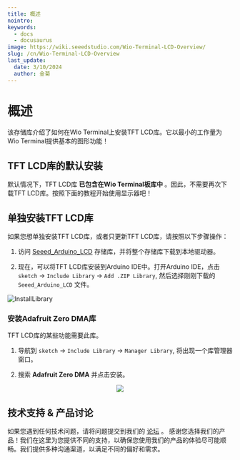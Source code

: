 ```yaml
---
title: 概述
nointro:
keywords:
  - docs
  - docusaurus
image: https://wiki.seeedstudio.com/Wio-Terminal-LCD-Overview/
slug: /cn/Wio-Terminal-LCD-Overview
last_update:
  date: 3/10/2024
  author: 金菊
---
```


# 概述

该存储库介绍了如何在Wio Terminal上安装TFT LCD库。它以最小的工作量为Wio Terminal提供基本的图形功能！

## TFT LCD库的默认安装

默认情况下，TFT LCD库 **已包含在Wio Terminal板库中** 。因此，不需要再次下载TFT LCD库。按照下面的教程开始使用显示器吧！

## 单独安装TFT LCD库

如果您想单独安装TFT LCD库，或者只更新TFT LCD库，请按照以下步骤操作：

1. 访问 [Seeed_Arduino_LCD](https://github.com/Seeed-Studio/Seeed_Arduino_LCD) 存储库，并将整个存储库下载到本地驱动器。

2. 现在，可以将TFT LCD库安装到Arduino IDE中。打开Arduino IDE，点击 `sketch` -> `Include Library` -> `Add .ZIP Library`, 然后选择刚刚下载的 `Seeed_Arduino_LCD` 文件。

![InstallLibrary](https://files.seeedstudio.com/wiki/Wio-Terminal/img/Xnip2019-11-21_15-50-13.jpg)

### 安装Adafruit Zero DMA库

TFT LCD库的某些功能需要此库。

1. 导航到 `sketch` -> `Include Library` -> `Manager Library`, 将出现一个库管理器窗口。

2. 搜索 **Adafruit Zero DMA** 并点击安装。

<div align="center"><img src="https://files.seeedstudio.com/wiki/Wio-Terminal/img/Xnip2019-12-16_09-19-28.jpg" /></div>

## 技术支持 & 产品讨论

 如果您遇到任何技术问题，请将问题提交到我们的 [论坛](http://forum.seeedstudio.com/) 。
感谢您选择我们的产品！我们在这里为您提供不同的支持，以确保您使用我们的产品的体验尽可能顺畅。我们提供多种沟通渠道，以满足不同的偏好和需求。

<div class="button_tech_support_container">
<a href="https://forum.seeedstudio.com/" class="button_forum"></a> 
<a href="https://www.seeedstudio.com/contacts" class="button_email"></a>
</div>

<div class="button_tech_support_container">
<a href="https://discord.gg/eWkprNDMU7" class="button_discord"></a> 
<a href="https://github.com/Seeed-Studio/wiki-documents/discussions/69" class="button_discussion"></a>
</div>
